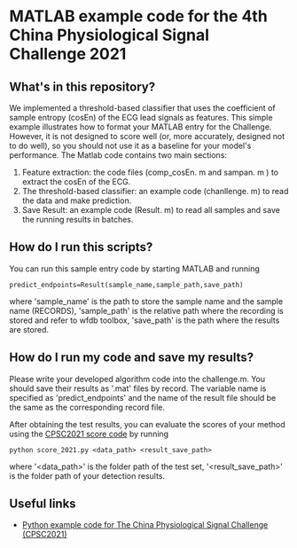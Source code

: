 # MATLAB example code for the 4th China Physiological Signal Challenge 2021

## What's in this repository?
We implemented a threshold-based classifier that uses the coefficient of sample entropy (cosEn) of the ECG lead signals as features. This simple example illustrates how to format your MATLAB entry for the Challenge. However, it is not designed to score well (or, more accurately, designed not to do well), so you should not use it as a baseline for your model's performance.
The Matlab code contains two main sections:
1. Feature extraction: the code files (comp_cosEn. m and sampan. m ) to extract the cosEn of the ECG.
2. The threshold-based classifier: an example code (chanllenge. m) to read the data and make prediction.
3. Save Result: an example code (Result. m) to read all samples and save the running results in batches.

## How do I run this scripts?
You can run this sample entry code by starting MATLAB and running

    predict_endpoints=Result(sample_name,sample_path,save_path)

where 'sample_name' is the path to store the sample name and the sample name (RECORDS), 'sample_path' is the relative path where the recording is stored and refer to wfdb toolbox, 'save_path' is the path where the results are stored.

## How do I run my code and save my results?
Please write your developed algorithm code into the challenge.m. You should save their results as '.mat' files by record. The variable name is specified as 'predict_endpoints' and the name of the result file should be the same as the corresponding record file.

After obtaining the test results, you can evaluate the scores of your method using the [CPSC2021 score code](https://github.com/CPSC-Committee/cpsc2021-python-entry) by running

    python score_2021.py <data_path> <result_save_path>

where '<data_path>' is the folder path of the test set, '<result_save_path>' is the folder path of your detection results.

## Useful links

- [Python example code for The China Physiological Signal Challenge (CPSC2021)](https://github.com/CPSC-Committee/cpsc2021-python-entry)